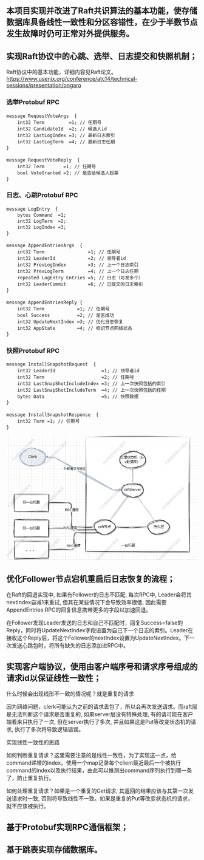 ## 本项目实现并改进了Raft共识算法的基本功能，使存储数据库具备线性一致性和分区容错性，在少于半数节点发生故障时仍可正常对外提供服务。

## 实现Raft协议中的心跳、选举、日志提交和快照机制；

Raft协议中的基本功能，详细内容见Raft论文。
https://www.usenix.org/conference/atc14/technical-sessions/presentation/ongaro

### 选举Protobuf RPC
```
message RequestVoteArgs  {
	int32 Term         =1; // 任期号
	int32 CandidateId  =2; // 候选人id
	int32 LastLogIndex =3; // 最新日志索引
	int32 LastLogTerm  =4; // 最新日志任期
}

message RequestVoteReply  {
	int32 Term       =1; // 任期号
	bool VoteGranted =2; // 是否给候选人投票
}
```

### 日志、心跳Protobuf RPC
```
message LogEntry  {
    bytes Command  =1;
	int32 LogTerm  =2;
	int32 LogIndex =3;
}

message AppendEntriesArgs  {
	int32 Term                =1; // 任期号
	int32 LeaderId            =2; // 领导者id
	int32 PrevLogIndex        =3; // 上一个日志索引
	int32 PrevLogTerm         =4; // 上一个日志任期
	repeated LogEntry Entries =5; // 日志（可发多个）
	int32 LeaderCommit        =6; // 已提交的日志索引
}

message AppendEntriesReply {
	int32 Term            =1; // 任期号
	bool Success          =2; // 是否成功
	int32 UpdateNextIndex =3; // 优化日志恢复
	int32 AppState        =4; // 标识节点网络状态
}
```

### 快照Protobuf RPC
```
message InstallSnapshotRequest  {
	int32 LeaderId                 =1; // 领导者id
	int32 Term                     =2; // 任期号
	int32 LastSnapShotIncludeIndex =3; // 上一次快照包括的索引
	int32 LastSnapShotIncludeTerm  =4; // 上一次快照包括的任期
	bytes Data                     =5; // 快照数据
}

message InstallSnapshotResponse  {
	int32 Term =1; // 任期号
}
```

![](pic/raft_architecture.png)

## 优化Follower节点宕机重启后日志恢复的流程；

在Raft的回退实现中, 如果有Follower的日志不匹配, 每次RPC中, Leader会将其nextIndex自减1来重试, 但其在某些情况下会导致效率很低, 因此需要AppendEntries RPC的回复信息携带更多的字段以加速回退。

在Follower发现Leader发送的日志和自己不匹配时，回复Success=false的Reply，同时将UpdateNextIndex字段设置为自己下一个日志的索引。Leader在接收这个Reply后，将这个Follower的nextIndex设置为UpdateNextIndex。下一次发送心跳包时，将所有缺失的日志添加进RPC中。

## 实现客户端协议，使用由客户端序号和请求序号组成的请求id以保证线性一致性；

什么时候会出现线形不一致的情况呢？就是重复的请求

因为网络问题，clerk可能认为之前的请求丢包了，所以会再次发送请求。而raft层是无法判断这个请求是否重复的, 如果server层没有特殊处理, 有的请可能在客户端看来只执行了一次, 但在server执行了多次, 并且如果这是Put等改变状态机的请求, 执行了多次将导致逻辑错误。

实现线性一致性的思路

如何判断重复请求？这里需要注意的是线性一致性，为了实现这一点，给command递增的index，使用一个map记录每个client最近最后一个被执行command的index以及执行结果，由此可以推测出command序列执行到哪一条了，防止重复执行。

如何处理重复请求？如果是一个重复的Get请求, 其返回的结果应该与其第一次发送请求时一致, 否则将导致线性不一致。如果是重复的Put等改变状态机的请求，就不应该被执行。


## 基于Protobuf实现RPC通信框架；


## 基于跳表实现存储数据库。
